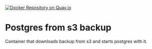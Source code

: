 [![Docker Repository on Quay.io](https://quay.io/repository/ptqa/postgres-docker-s3/status "Docker Repository on Quay.io")](https://quay.io/repository/ptqa/postgres-docker-s3)
# Postgres from s3 backup
Container that downloads backup from s3 and starts postgres with it.

